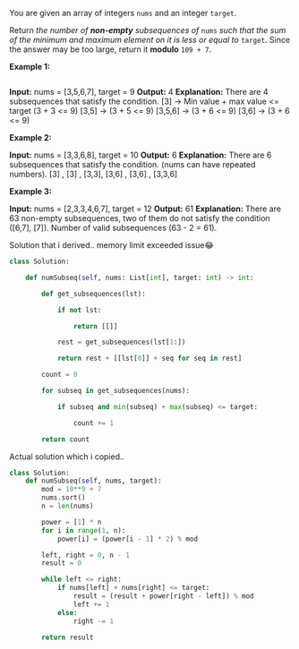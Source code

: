 You are given an array of integers `nums` and an integer `target`.

Return _the number of **non-empty** subsequences of_ `nums` _such that the sum of the minimum and maximum element on it is less or equal to_ `target`. Since the answer may be too large, return it **modulo** `109 + 7`.

**Example 1:**
```
```
**Input:** nums = [3,5,6,7], target = 9
**Output:** 4
**Explanation:** There are 4 subsequences that satisfy the condition.
[3] -> Min value + max value <= target (3 + 3 <= 9)
[3,5] -> (3 + 5 <= 9)
[3,5,6] -> (3 + 6 <= 9)
[3,6] -> (3 + 6 <= 9)

**Example 2:**

**Input:** nums = [3,3,6,8], target = 10
**Output:** 6
**Explanation:** There are 6 subsequences that satisfy the condition. (nums can have repeated numbers).
[3] , [3] , [3,3], [3,6] , [3,6] , [3,3,6]

**Example 3:**

**Input:** nums = [2,3,3,4,6,7], target = 12
**Output:** 61
**Explanation:** There are 63 non-empty subsequences, two of them do not satisfy the condition ([6,7], [7]).
Number of valid subsequences (63 - 2 = 61).

Solution that i derived.. memory limit exceeded issue😂
```python
class Solution:

    def numSubseq(self, nums: List[int], target: int) -> int:

        def get_subsequences(lst):

            if not lst:

                return [[]]

            rest = get_subsequences(lst[1:])

            return rest + [[lst[0]] + seq for seq in rest]

        count = 0

        for subseq in get_subsequences(nums):

            if subseq and min(subseq) + max(subseq) <= target:

                count += 1

        return count
```


Actual solution which i copied..

```python
class Solution:
    def numSubseq(self, nums, target):
        mod = 10**9 + 7
        nums.sort()
        n = len(nums)

        power = [1] * n
        for i in range(1, n):
            power[i] = (power[i - 1] * 2) % mod

        left, right = 0, n - 1
        result = 0

        while left <= right:
            if nums[left] + nums[right] <= target:
                result = (result + power[right - left]) % mod
                left += 1
            else:
                right -= 1

        return result
```


